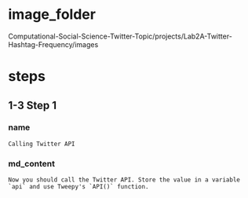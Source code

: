 # image_folder
Computational-Social-Science-Twitter-Topic/projects/Lab2A-Twitter-Hashtag-Frequency/images
 
# steps

## 1-3 Step 1
### name
```
Calling Twitter API
```

### md_content 
```
Now you should call the Twitter API. Store the value in a variable `api` and use Tweepy's `API()` function. 
```
